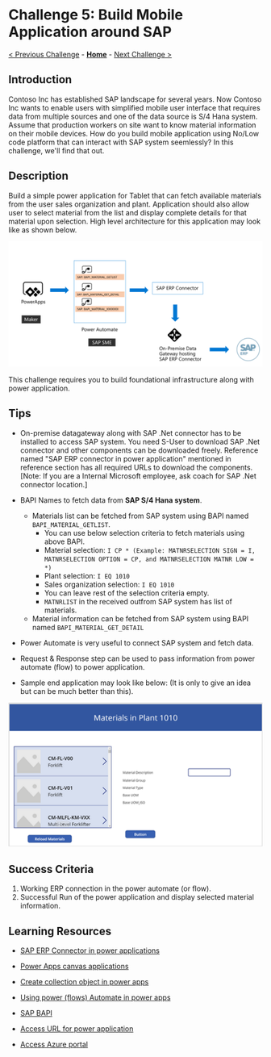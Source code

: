 # Challenge 5: Build Mobile Application around SAP

[< Previous Challenge](./04-BusinessContinuity-and-DR.md) - **[Home](../README.md)** - [Next Challenge >](./06-Start-Stop-Automation.md)

## Introduction

Contoso Inc has established SAP landscape for several years. Now Contoso Inc wants to enable users with simplified mobile user interface that requires data from multiple sources and one of the data source is S/4 Hana system. Assume that production workers on site want to know material information on their mobile devices. How do you build mobile application using No/Low code platform that can interact with SAP system seemlessly? In this challenge, we'll find that out.

## Description

Build a simple power application for Tablet that can  fetch available materials from the user sales organization and plant. Application should also allow user to select material from the list and display complete details for that material upon selection. High level architecture for this application may look like as shown below. 

![](Images/Challenge5-SampleArchiteture.png)

This challenge requires you to build foundational infrastructure along with power application. 

## Tips

- On-premise datagateway along with SAP .Net connector has to be installed to access SAP system. You need S-User to download SAP .Net connector and other components can be downloaded freely. Reference named "SAP ERP connector in power application" mentioned in reference section has all required URLs to download the components. [Note: If you are a Internal Microsoft employee, ask coach for SAP .Net connector location.]
- BAPI Names to fetch data from **SAP S/4 Hana system**.
	- Materials list can be fetched from SAP system using BAPI named `BAPI_MATERIAL_GETLIST`.
		- You can use below selection criteria to fetch materials using above BAPI.
		- Material selection: `I CP * (Example: MATNRSELECTION SIGN = I, MATNRSELECTION OPTION = CP, and MATNRSELECTION MATNR LOW = *)`
		- Plant selection: `I EQ 1010`
		- Sales organization selection: `I EQ 1010`
		- You can leave rest of the selection criteria empty. 
		- `MATNRLIST` in the received outfrom SAP system has list of materials. 
	- Material information can be fetched from SAP system using BAPI named `BAPI_MATERIAL_GET_DETAIL`

- Power Automate is very useful to connect SAP system and fetch data. 
- Request & Response step can be used to pass information from power automate (flow) to power application. 
- Sample end application may look like below: (It is only to give an idea but can be much better than this).

![](Images/Challenge5-SampleApplicationScreen.png)

## Success Criteria

1. Working ERP connection in the power automate (or flow).
2. Successful Run of the power application and display selected material information. 

## Learning Resources

- [SAP ERP Connector in power applications](https://powerapps.microsoft.com/en-us/blog/introducing-the-sap-erp-connector/)

- [Power Apps canvas applications](https://docs.microsoft.com/en-us/powerapps/maker/canvas-apps/) 

- [Create collection object in power apps](https://docs.microsoft.com/en-us/powerapps/maker/canvas-apps/create-update-collection)

- [Using power (flows) Automate in power apps](https://docs.microsoft.com/en-us/powerapps/maker/canvas-apps/using-logic-flows)

- [SAP BAPI](https://help.sap.com/doc/saphelp_nw73/7.3.16/en-US/4d/c89000ebfc5a9ee10000000a42189b/content.htm?no_cache=true)

- [Access URL for power application](https://make.powerapps.com/)

- [Access Azure portal](https://portal.azure.com/) 




